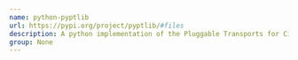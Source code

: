```yaml
---
name: python-pyptlib
url: https://pypi.org/project/pyptlib/#files
description: A python implementation of the Pluggable Transports for Circumvention specification for Tor.
group: None
---
```

